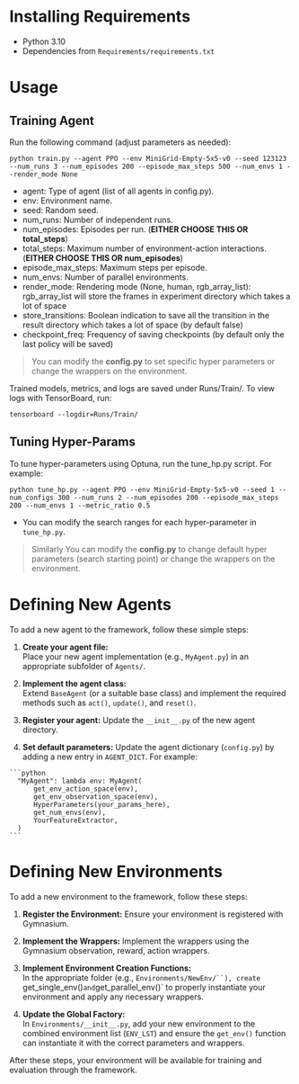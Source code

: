 # Installing Requirements
- Python 3.10
- Dependencies from `Requirements/requirements.txt`

# Usage

## Training Agent

  Run the following command (adjust parameters as needed):
  ```
  python train.py --agent PPO --env MiniGrid-Empty-5x5-v0 --seed 123123 --num_runs 3 --num_episodes 200 --episode_max_steps 500 --num_envs 1 --render_mode None
  ```
  - agent: Type of agent (list of all agents in config.py).
  - env: Environment name.
  - seed: Random seed.
  - num_runs: Number of independent runs.
  - num_episodes: Episodes per run. (**EITHER CHOOSE THIS OR total_steps**)
  - total_steps: Maximum number of environment-action interactions. (**EITHER CHOOSE THIS OR num_episodes**)
  - episode_max_steps: Maximum steps per episode.
  - num_envs: Number of parallel environments.
  - render_mode: Rendering mode (None, human, rgb_array_list): rgb_array_list will store the frames in experiment directory which takes a lot of space
  - store_transitions: Boolean indication to save all the transition in the result directory which takes a lot of space (by default false)
  - checkpoint_freq: Frequency of saving checkpoints (by default only the last policy will be saved)
  
  > You can modify the **config.py** to set specific hyper parameters or change the wrappers on the environment.
  
  Trained models, metrics, and logs are saved under Runs/Train/. To view logs with TensorBoard, run:
  ```
  tensorboard --logdir=Runs/Train/
  ```

  

## Tuning Hyper-Params

  To tune hyper-parameters using Optuna, run the tune_hp.py script. For example:
  ```
  python tune_hp.py --agent PPO --env MiniGrid-Empty-5x5-v0 --seed 1 --num_configs 300 --num_runs 2 --num_episodes 200 --episode_max_steps 200 --num_envs 1 --metric_ratio 0.5
  ```
  - You can modify the search ranges for each hyper-parameter in `tune_hp.py`.
  
  > Similarly You can modify the **config.py** to change default hyper parameters (search starting point) or change the wrappers on the environment.

# Defining New Agents

  To add a new agent to the framework, follow these simple steps:
  
  1. **Create your agent file:**  
    Place your new agent implementation (e.g., `MyAgent.py`) in an appropriate subfolder of `Agents/`.
  
  2. **Implement the agent class:**  
    Extend `BaseAgent` (or a suitable base class) and implement the required methods such as `act()`, `update()`, and `reset()`.
  
  3. **Register your agent:**
    Update the `__init__.py` of the new agent directory.
    
  4. **Set default parameters:**
    Update the agent dictionary (`config.py`) by adding a new entry in `AGENT_DICT`. For example:
    
    ```python
      "MyAgent": lambda env: MyAgent(
          get_env_action_space(env),
          get_env_observation_space(env),
          HyperParameters(your_params_here),
          get_num_envs(env),
          YourFeatureExtractor,
      )
    ```
    
# Defining New Environments

  To add a new environment to the framework, follow these steps:
  
  1. **Register the Environment:**
     Ensure your environment is registered with Gymnasium.
  
  2. **Implement the Wrappers:**
     Implement the wrappers using the Gymnasium observation, reward, action wrappers.
     
  3. **Implement Environment Creation Functions:**  
    In the appropriate folder (e.g., `Environments/NewEnv/``), create `get_single_env()` and `get_parallel_env()` to properly instantiate your environment and apply any necessary wrappers.
  
  4. **Update the Global Factory:**  
    In `Environments/__init__.py`, add your new environment to the combined environment list (`ENV_LST`) and ensure the `get_env()` function can instantiate it with the correct parameters and wrappers.
  
  After these steps, your environment will be available for training and evaluation through the framework.

